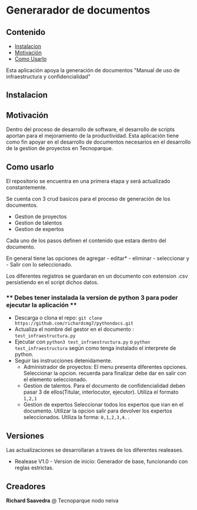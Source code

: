 # Generarador de documentos

## Contenido
- [Instalacion](#instalation)
- [Motivación](#motivation)
- [Como Usarlo](#description)

<p align=""center">
    Esta aplicación apoya la generación de documentos "Manual de uso de infraestructura y confidencialidad"
</p>


<a name="installation"></a>
## Instalacion

<a name="motivation"></a>
## Motivación

Dentro del proceso de desarrollo de software, el desarrollo de scripts aportan para el mejoramiento de la productividad. 
Esta aplicación tiene como fin apoyar en el desarrollo de documentos necesarios en el desarrollo de la gestion de proyectos en Tecnoparque.

<a name="description"></a>
## Como usarlo

El repositorio se encuentra en una primera etapa y será actualizado constantemente.

Se cuenta con 3 crud basicos para el proceso de generación de los documentos.

* Gestion de proyectos
* Gestion de talentos
* Gestion de expertos

Cada uno de los pasos definen el contenido que estara dentro del documento.

En general tiene las opciones de agregar - editar* - eliminar - seleccionar y - Salir con lo seleccionado.

Los diferentes registros se guardaran en un documento con extension .csv persistiendo en el script dichos datos.

### ** Debes tener instalada la version de python 3 para poder ejecutar la aplicación **

- Descarga o clona el repo: `git clone https://github.com/richardcmg7/pythondocs.git`
- Actualiza el nombre del gestor en el documento : `test_infraestructura.py` 
- Ejecutar con `python3 test_infraestructura.py` o `python test_infraestructura` según como tenga instalado el interprete de python.
- Seguir las instrucciones detenidamente.
    * Administrador de proyectos:
        El menu presenta diferentes opciones. Seleccionar la opcion. recuerda para finalizar debe dar en salir con el elemento seleccionado.
    * Gestion de talentos.
        Para el documento de confidencialidad deben pasar 3 de ellos(Titular, interlocutor, ejecutor). Utiliza el formato `1,2,1`
    * Gestion de expertos
        Seleccionar todos los expertos que iran en el documento. Utilizar la opcion salir para devolver los expertos seleccionados. Utiliza la forma: `0,1,2,3,4..`
## Versiones

Las actualizaciones se desarrollaran a traves de los diferentes realeases.

* Realease V1.0 - Version de inicio: Generador de base, funcionando con reglas estrictas. 
## Creadores

**Richard Saavedra**
@ Tecnoparque nodo neiva

